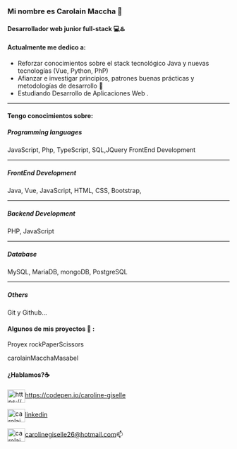 ### Mi nombre es Carolain Maccha  👋
#### Desarrollador web junior full-stack 💻♨️

#### Actualmente me dedico a:

   - Reforzar conocimientos sobre el stack tecnológico Java y nuevas tecnologías (Vue, Python, PhP)
   - Afianzar e investigar principios, patrones buenas prácticas y metodologías de desarrollo 🌱
   - Estudiando Desarrollo de Aplicaciones Web .
___

#### Tengo conocimientos sobre:

##### Programming languages

JavaScript, Php, TypeScript, SQL,JQuery
FrontEnd Development
____

##### FrontEnd Development
Java, Vue, JavaScript, HTML, CSS, Bootstrap, 
____

##### Backend Development

PHP, JavaScript
_____

##### Database
MySQL, MariaDB, mongoDB, PostgreSQL
_____

##### Others
 
Git y Github...

#### Algunos de mis proyectos 💞️ :
<!-- imagenes para la tabla:
<a href="https://codepen.io/carlossalvadordiaz/pen/PozMmdq" target="_blank"> <img src="/images/toDo.png" width="120" height="120"/></a>  


| notFoundResponsive  | rockPaperScissors  | toDoSimple  |
|---|---|---|
| <a href="https://github.com/carlossalvadordiaz/404-not-found" target="_blank"> <img src="/images/404.png" width="250" height="200"/></a> |  <a href="https://codepen.io/carlossalvadordiaz/pen/bGeXeGq" target="_blank"> <img src="/images/rps.png" width="250" height="200"/></a> | <a href="https://codepen.io/carlossalvadordiaz/pen/PozMmdq" target="_blank"> <img src="/images/toDo.png" width="250" height="200"/></a>  |


| Gym Database  | BurguerResponsivePage  | Chat(socket.io)  |
|---|---|---|
| <a href="https://https://github.com/carlossalvadordiaz/AppGymFront" target="_blank"> <img src="/images/listaClientesAngular.png" width="250" height="200"/></a> |  <a href="https://https://github.com/carlossalvadordiaz/Hamburgueseria" target="_blank"> <img src="/images/hamburguesa.jpg" width="250" height="200"/></a> | <a href="https://github.com/carlossalvadordiaz/Chat" target="_blank"> <img src="/images/chat.png" width="250" height="200"/></a>  |


<p><img align="center" src="https://github-readme-stats.vercel.app/api/top-langs?username=carlossalvadordiaz&show_icons=true&locale=en&layout=compact" alt="carlossalvadordiaz" /></p> -->

Proyex 	rockPaperScissors 
		
carolainMacchaMasabel
#### ¿Hablamos?☕️


<p align="left">
<a href="https://codepen.io/caroline-giselle" target="blank"><img align="center" src="https://cdn.jsdelivr.net/npm/simple-icons@3.0.1/icons/codepen.svg" alt="https://codepen.io/caroline-giselle" height="30" width="40" />https://codepen.io/caroline-giselle</a>

<a href="https://www.linkedin.com/in/carolainmacchamasabel/" target="blank"><img align="center" src="https://cdn.jsdelivr.net/npm/simple-icons@3.0.1/icons/linkedin.svg" alt="carolain maccha" height="30" width="40" />linkedin</a>

<a href="mailto:carolinegiselle26@hotmail.com " target="blank"><img align="center" src="https://cdn.jsdelivr.net/npm/simple-icons@3.0.1/icons/gmail.svg" alt="carolain maccha" height="30" width="40" />carolinegiselle26@hotmail.com</a>📫
</p>

